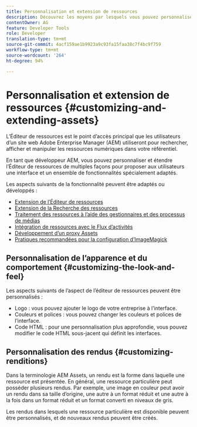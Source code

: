 ```yaml
---
title: Personnalisation et extension de ressources
description: Découvrez les moyens par lesquels vous pouvez personnaliser et étendre le Partage de ressources et l’Éditeur de ressources, qui proposent aux utilisateurs une interface et un ensemble de fonctionnalités spécialement adaptés.
contentOwner: AG
feature: Developer Tools
role: Developer
translation-type: tm+mt
source-git-commit: 4acf159ae1b9923a9c93fa15faa38c7f4bc9f759
workflow-type: tm+mt
source-wordcount: '264'
ht-degree: 94%

---
```



# Personnalisation et extension de ressources {#customizing-and-extending-assets}

L’Éditeur de ressources est le point d’accès principal que les utilisateurs d’un site web Adobe Enterprise Manager (AEM) utiliseront pour rechercher, afficher et manipuler les ressources numériques dans votre référentiel.

En tant que développeur AEM, vous pouvez personnaliser et étendre l’Éditeur de ressources de multiples façons pour proposer aux utilisateurs une interface et un ensemble de fonctionnalités spécialement adaptés.

Les aspects suivants de la fonctionnalité peuvent être adaptés ou développés :

* [Extension de l’Éditeur de ressources](asseteditorx.md)
* [Extension de la Recherche des ressources](searchx.md)
* [Traitement des ressources à l’aide des gestionnaires et des processus de médias](media-handlers.md)
* [Intégration de ressources avec le Flux d’activités](extending-activity-stream.md)
* [Développement d’un proxy Assets](proxy.md)
* [Pratiques recommandées pour la configuration d’ImageMagick](best-practices-for-imagemagick.md)

## Personnalisation de l’apparence et du comportement {#customizing-the-look-and-feel}

Les aspects suivants de l’aspect de l’éditeur de ressources peuvent être personnalisés :

* Logo : vous pouvez ajouter le logo de votre entreprise à l’interface.
* Couleurs et polices : vous pouvez changer les couleurs et polices de l’interface.
* Code HTML : pour une personnalisation plus approfondie, vous pouvez modifier le code HTML sous-jacent qui définit les interfaces.

## Personnalisation des rendus  {#customizing-renditions}

Dans la terminologie AEM Assets, un rendu est la forme dans laquelle une ressource est présentée. En général, une ressource particulière peut posséder plusieurs rendus. Par exemple, une image en couleur peut avoir un rendu dans sa taille d’origine, une autre à un format réduit et une autre à la fois dans un format réduit et un format converti en niveaux de gris.

Les rendus dans lesquels une ressource particulière est disponible peuvent être personnalisés, et de nouveaux rendus peuvent être créés.
